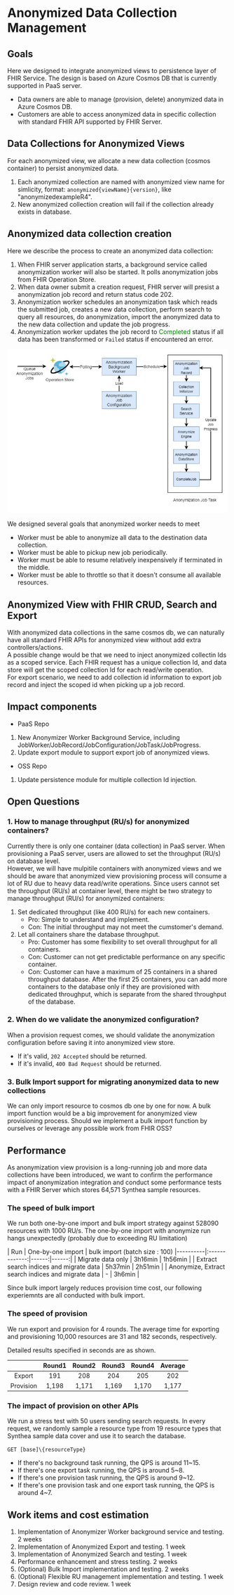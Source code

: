 # Anonymized Data Collection Management
## Goals
Here we designed to integrate anonymized views to persistence layer of FHIR Service. The design is based on Azure Cosmos DB that is currently supported in PaaS server.
- Data owners are able to manage (provision, delete) anonymized data in Azure Cosmos DB.
- Customers are able to access anonymized data in specific collection with standard FHIR API supported by FHIR Server.

## Data Collections for Anonymized Views
For each anonymized view, we allocate a new data collection (cosmos container) to persist anonymized data.
1. Each anonymized collection are named with anonymized view name for simlicity, format: ```anonymized{viewName}{version}```, like "anonymizedexampleR4".
2. New anonymized collection creation will fail if the collection already exists in database.

## Anonymized data collection creation
Here we describe the process to create an anonymized data collection:
1. When FHIR server application starts, a background service called anonymization worker will also be started. It polls anonymization jobs from FHIR Operation Store.
2. When data owner submit a creation request, FHIR server will presist a anonymization job record and return status code 202.
3. Anonymization worker schedules an anonymization task which reads the submitted job, creates a new data collection, perform search to query all resources, do anonymization, import the anonymized data to the new data collection and update the job progress.
4. Anonymization worker updates the job record to <span style="color:green">Completed</span> status if all data has been transformed or ```Failed``` status if encountered an error.

![worker.jpg](/.attachments/worker-7ed8a018-9c10-4e88-8078-005cc4ab3b68.jpg)

We designed several goals that anonymized worker needs to meet
- Worker must be able to anonymize all data to the destination data collection.
- Worker must be able to pickup new job periodically.
- Worker must be able to resume relatively inexpensively if terminated in the middle.
- Worker must be able to throttle so that it doesn't consume all available resources.

## Anonymized View with FHIR CRUD, Search and Export
With anonymized data collections in the same cosmos db, we can naturally have all standard FHIR APIs for anonymized view without add extra controllers/actions. \
A possible change would be that we need to inject anonymized collectin Ids as a scoped service. Each FHIR request has a unique collection Id, and data store will get the scoped collection Id for each read/write operation. \
For export scenario, we need to add collection id information to export job record and inject the scoped id when picking up a job record.

## Impact components
* PaaS Repo
1. New Anonymizer Worker Background Service, including JobWorker/JobRecord/JobConfiguration/JobTask/JobProgress.
2. Update export module to support export job of anonymized views.

* OSS Repo
1. Update persistence module for multiple collection Id injection.

## Open Questions
### 1. How to manage throughput (RU/s) for anonymized containers? 
Currently there is only one container (data collection) in PaaS server. When provisioning a PaaS server, users are allowed to set the throughput (RU/s) on database level. \
However, we will have mulpitile containers with anonymized views and we should be aware that anonymized view provisioning process will consume a lot of RU due to heavy data read/write operations. Since users cannot set the throughput (RU/s) at container level, there might be two strategy to manage throughput (RU/s) for anonymized containers:
1. Set dedicated throughput (like 400 RU/s) for each new containers.
    - Pro: Simple to understand and implement.
    - Con: The initial throughput may not meet the cumstomer's demand.
2. Let all containers share the database throughput.
    - Pro: Customer has some flexibility to set overall throughput for all containers.
    - Con: Customer can not get predictable performance on any specific container. 
    - Con: Customer can have a maximum of 25 containers in a shared throughput database. After the first 25 containers, you can add more containers to the database only if they are provisioned with dedicated throughput, which is separate from the shared throughput of the database.

### 2. When do we validate the anonymized configuration?
When a provision request comes, we should validate the anonymization configuration before saving it into anonymized view store.
- If it's valid, `202 Accepted` should be returned.
- If it's invalid, `400 Bad Request` should be returned.

### 3. Bulk Import support for migrating anonymized data to new collections 
We can only import resource to cosmos db one by one for now. A bulk import function would be a big improvement for anonymized view provisioning process. Should we implement a bulk import function by ourselves or leverage any possible work from FHIR  OSS?

## Performance
As anonymization view provision is a long-running job and more data collections have been introduced, we want to confirm the performance impact of anonymization integration and conduct some performance tests with a FHIR Server which stores 64,571 Synthea sample resources.

### The speed of bulk import
We run both one-by-one import and bulk import strategy against 528090 resources with 1000 RU/s. The one-by-one import with anonymize run hangs unexpectedly (probably due to exceeding RU limitation)

| Run   |      One-by-one import      |  bulk import (batch size : 100)
|----------|:-------------:|------:|------:|
| Migrate data only |    3h16min   |   1h56min |
| Extract search indices and migrate data | 5h37min |    2h51min |
| Anonymize, Extract search indices and migrate data |  - | 3h6min |

Since bulk import largely reduces provision time cost, our following experiemnts are all conducted with bulk import.

### The speed of provision
We run export and provision for 4 rounds.
The average time for exporting and provisioning 10,000 resources are 31 and 182 seconds, respectively.

Detailed results specified in seconds are as shown.

||Round1|Round2|Round3|Round4|Average|
|:-:|:-:|:-:|:-:|:-:|:-:|
|Export|191|208|204|205|202|
|Provision|1,198|1,171|1,169|1,170|1,177|

### The impact of provision on other APIs
We run a stress test with 50 users sending search requests.
In every request, we randomly sample a resource type from 19 resource types that Synthea sample data cover and use it to search the database.
```
GET [base]\{resourceType}
```
- If there's no background task running, the QPS is around 11~15.
- If there's one export task running, the QPS is around 5~8.
- If there's one provision task running, the QPS is around 9~12.
- If there's one provision task and one export task running, the QPS is around 4~7.

## Work items and cost estimation
1. Implementation of Anonymizer Worker background service and testing. 2 weeks
2. Implementation of Anonymized Export and testing. 1 week
3. Implementation of Anonymized Search and testing. 1 week
4. Performance enhancement and stress testing. 2 weeks
5. (Optional) Bulk Import implementation and testing. 2 weeks
6. (Optional) Flexible RU management implementation and testing. 1 week
7. Design review and code review. 1 week
